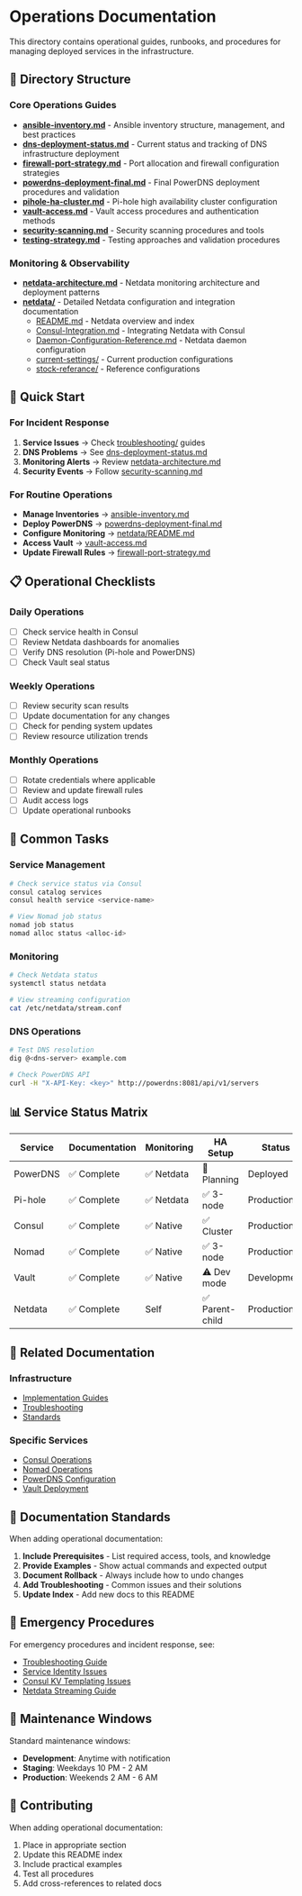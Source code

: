 # Operations Documentation

This directory contains operational guides, runbooks, and procedures for managing deployed services in the infrastructure.

## 📂 Directory Structure

### Core Operations Guides

- **[ansible-inventory.md](ansible-inventory.md)** - Ansible inventory structure, management, and best practices
- **[dns-deployment-status.md](dns-deployment-status.md)** - Current status and tracking of DNS infrastructure deployment
- **[firewall-port-strategy.md](firewall-port-strategy.md)** - Port allocation and firewall configuration strategies
- **[powerdns-deployment-final.md](powerdns-deployment-final.md)** - Final PowerDNS deployment procedures and validation
- **[pihole-ha-cluster.md](pihole-ha-cluster.md)** - Pi-hole high availability cluster configuration
- **[vault-access.md](vault-access.md)** - Vault access procedures and authentication methods
- **[security-scanning.md](security-scanning.md)** - Security scanning procedures and tools
- **[testing-strategy.md](testing-strategy.md)** - Testing approaches and validation procedures

### Monitoring & Observability

- **[netdata-architecture.md](netdata-architecture.md)** - Netdata monitoring architecture and deployment patterns
- **[netdata/](netdata/)** - Detailed Netdata configuration and integration documentation
  - [README.md](netdata/README.md) - Netdata overview and index
  - [Consul-Integration.md](netdata/Consul-Integration.md) - Integrating Netdata with Consul
  - [Daemon-Configuration-Reference.md](netdata/Daemon-Configuration-Reference.md) - Netdata daemon configuration
  - [current-settings/](netdata/current-settings/) - Current production configurations
  - [stock-referance/](netdata/stock-referance/) - Reference configurations

## 🚀 Quick Start

### For Incident Response

1. **Service Issues** → Check [troubleshooting/](../troubleshooting/) guides
2. **DNS Problems** → See [dns-deployment-status.md](dns-deployment-status.md)
3. **Monitoring Alerts** → Review [netdata-architecture.md](netdata-architecture.md)
4. **Security Events** → Follow [security-scanning.md](security-scanning.md)

### For Routine Operations

- **Manage Inventories** → [ansible-inventory.md](ansible-inventory.md)
- **Deploy PowerDNS** → [powerdns-deployment-final.md](powerdns-deployment-final.md)
- **Configure Monitoring** → [netdata/README.md](netdata/README.md)
- **Access Vault** → [vault-access.md](vault-access.md)
- **Update Firewall Rules** → [firewall-port-strategy.md](firewall-port-strategy.md)

## 📋 Operational Checklists

### Daily Operations

- [ ] Check service health in Consul
- [ ] Review Netdata dashboards for anomalies
- [ ] Verify DNS resolution (Pi-hole and PowerDNS)
- [ ] Check Vault seal status

### Weekly Operations

- [ ] Review security scan results
- [ ] Update documentation for any changes
- [ ] Check for pending system updates
- [ ] Review resource utilization trends

### Monthly Operations

- [ ] Rotate credentials where applicable
- [ ] Review and update firewall rules
- [ ] Audit access logs
- [ ] Update operational runbooks

## 🔧 Common Tasks

### Service Management

```bash
# Check service status via Consul
consul catalog services
consul health service <service-name>

# View Nomad job status
nomad job status
nomad alloc status <alloc-id>
```

### Monitoring

```bash
# Check Netdata status
systemctl status netdata

# View streaming configuration
cat /etc/netdata/stream.conf
```

### DNS Operations

```bash
# Test DNS resolution
dig @<dns-server> example.com

# Check PowerDNS API
curl -H "X-API-Key: <key>" http://powerdns:8081/api/v1/servers
```

## 📊 Service Status Matrix

| Service | Documentation | Monitoring | HA Setup | Status |
|---------|--------------|------------|----------|---------|
| PowerDNS | ✅ Complete | ✅ Netdata | 🚧 Planning | Deployed |
| Pi-hole | ✅ Complete | ✅ Netdata | ✅ 3-node | Production |
| Consul | ✅ Complete | ✅ Native | ✅ Cluster | Production |
| Nomad | ✅ Complete | ✅ Native | ✅ 3-node | Production |
| Vault | ✅ Complete | ✅ Native | ⚠️ Dev mode | Development |
| Netdata | ✅ Complete | Self | ✅ Parent-child | Production |

## 🔗 Related Documentation

### Infrastructure

- [Implementation Guides](../implementation/)
- [Troubleshooting](../troubleshooting/)
- [Standards](../standards/)

### Specific Services

- [Consul Operations](../implementation/consul/)
- [Nomad Operations](../implementation/nomad/)
- [PowerDNS Configuration](../implementation/powerdns/)
- [Vault Deployment](../implementation/vault/)

## 📝 Documentation Standards

When adding operational documentation:

1. **Include Prerequisites** - List required access, tools, and knowledge
2. **Provide Examples** - Show actual commands and expected output
3. **Document Rollback** - Always include how to undo changes
4. **Add Troubleshooting** - Common issues and their solutions
5. **Update Index** - Add new docs to this README

## 🚨 Emergency Procedures

For emergency procedures and incident response, see:

- [Troubleshooting Guide](../troubleshooting/README.md)
- [Service Identity Issues](../troubleshooting/service-identity-issues.md)
- [Consul KV Templating Issues](../troubleshooting/consul-kv-templating-issues.md)
- [Netdata Streaming Guide](../troubleshooting/netdata-streaming-guide.md)

## 📅 Maintenance Windows

Standard maintenance windows:

- **Development**: Anytime with notification
- **Staging**: Weekdays 10 PM - 2 AM
- **Production**: Weekends 2 AM - 6 AM

## 🤝 Contributing

When adding operational documentation:

1. Place in appropriate section
2. Update this README index
3. Include practical examples
4. Test all procedures
5. Add cross-references to related docs
